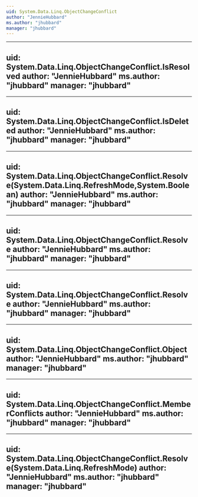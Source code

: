 ```yaml
---
uid: System.Data.Linq.ObjectChangeConflict
author: "JennieHubbard"
ms.author: "jhubbard"
manager: "jhubbard"
---
```


---
uid: System.Data.Linq.ObjectChangeConflict.IsResolved
author: "JennieHubbard"
ms.author: "jhubbard"
manager: "jhubbard"
---

---
uid: System.Data.Linq.ObjectChangeConflict.IsDeleted
author: "JennieHubbard"
ms.author: "jhubbard"
manager: "jhubbard"
---

---
uid: System.Data.Linq.ObjectChangeConflict.Resolve(System.Data.Linq.RefreshMode,System.Boolean)
author: "JennieHubbard"
ms.author: "jhubbard"
manager: "jhubbard"
---

---
uid: System.Data.Linq.ObjectChangeConflict.Resolve
author: "JennieHubbard"
ms.author: "jhubbard"
manager: "jhubbard"
---

---
uid: System.Data.Linq.ObjectChangeConflict.Resolve
author: "JennieHubbard"
ms.author: "jhubbard"
manager: "jhubbard"
---

---
uid: System.Data.Linq.ObjectChangeConflict.Object
author: "JennieHubbard"
ms.author: "jhubbard"
manager: "jhubbard"
---

---
uid: System.Data.Linq.ObjectChangeConflict.MemberConflicts
author: "JennieHubbard"
ms.author: "jhubbard"
manager: "jhubbard"
---

---
uid: System.Data.Linq.ObjectChangeConflict.Resolve(System.Data.Linq.RefreshMode)
author: "JennieHubbard"
ms.author: "jhubbard"
manager: "jhubbard"
---
